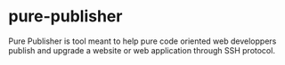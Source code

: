 # pure-publisher
Pure Publisher is tool meant to help pure code oriented web developpers publish and upgrade a website or web application through SSH protocol.

